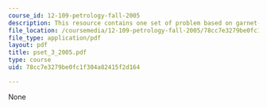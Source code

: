 ```yaml
---
course_id: 12-109-petrology-fall-2005
description: This resource contains one set of problem based on garnet-biotite thermobarometry.
file_location: /coursemedia/12-109-petrology-fall-2005/78cc7e3279be0fc1f304a82415f2d164_pset_3_2005.pdf
file_type: application/pdf
layout: pdf
title: pset_3_2005.pdf
type: course
uid: 78cc7e3279be0fc1f304a82415f2d164

---
```

None